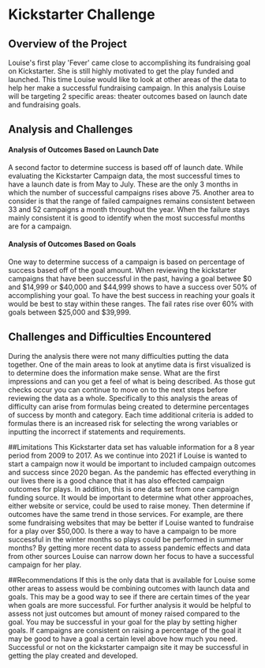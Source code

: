 # Kickstarter Challenge

## Overview of the Project
Louise's first play 'Fever' came close to accomplishing its fundraising goal on Kickstarter. She is still highly motivated to get the play funded and launched. This time Louise would like to look at other areas of the data to help her make a successful fundraising campaign. In this analysis Louise will be targeting 2 specific areas: theater outcomes based on launch date and fundraising goals.

## Analysis and Challenges

#### Analysis of Outcomes Based on Launch Date

 A second factor to determine success is based off of launch date. While evaluating the Kickstarter Campaign data, the most successful times to have a launch date is from May to July. These are the only 3 months in which the number of successful campaigns rises above 75. Another area to consider is that the range of failed campaignes remains consistent between 33 and 52 campaigns a month throughout the year. When the failure stays mainly consistent it is good to identify when the most successful months are for a campaign.


#### Analysis of Outcomes Based on Goals

One way to determine success of a campaign is based on percentage of success based off of the goal amount. When reviewing the kickstarter campaigns that have been successful in the past, having a goal betwee $0 and $14,999 or $40,000 and $44,999 shows to have a success over 50% of accomplishing your goal. To have the best success in reaching your goals it would be best to stay within these ranges. The fail rates rise over 60% with goals between $25,000 and $39,999.
 
 ## Challenges and Difficulties Encountered
 During the analysis there were not many difficulties putting the data together. One of the main areas to look at anytime data is first visualized is to determine does the information make sense. What are the first impressions and can you get a feel of what is being described. As those gut checks occur you can continue to move on to the next steps before reviewing the data as a whole. Specifically to this analysis the areas of difficulty can arise from formulas being created to determine percentages of success by month and category. Each time additional criteria is added to formulas there is an increased risk for selecting the wrong variables or inputting the incorrect if statements and requirements.
 
##Limitations
This Kickstarter data set has valuable information for a 8 year period from 2009 to 2017. As we continue into 2021 if Louise is wanted to start a campaign now it would be important to included campaign outcomes and success since 2020 began. As the pandemic has effected everything in our lives there is a good chance that it has also effected campaign outcomes for plays. In addition, this is one data set from one campaign funding source. It would be important to determine what other approaches, either website or service, could be used to raise money. Then determine if outcomes have the same trend in those services. For example, are there some fundraising websites that may be better if Louise wanted to fundraise for a play over $50,000.  Is there a way to have a campaign to be more successful in the winter months so plays could be performed in summer months?  By getting more recent data to assess pandemic effects and data from other sources Louise can narrow down her focus to have a successful campaign for her play. 

##Recommendations
 If this is the only data that is available for Louise some other areas to assess would be combining outcomes with launch data and goals. This may be a good way to see if there are certain times of the year when goals are more successful. For further analysis it would be helpful to assess not just outcomes but amount of money raised compared to the goal. You may be successful in your goal for the play by setting higher goals. If campaigns are consistent on raising a percentage of the goal it may be good to have a goal a certain level above how much you need. Successful or not on the kickstarter campaign site it may be successful in getting the play created and developed.
 
